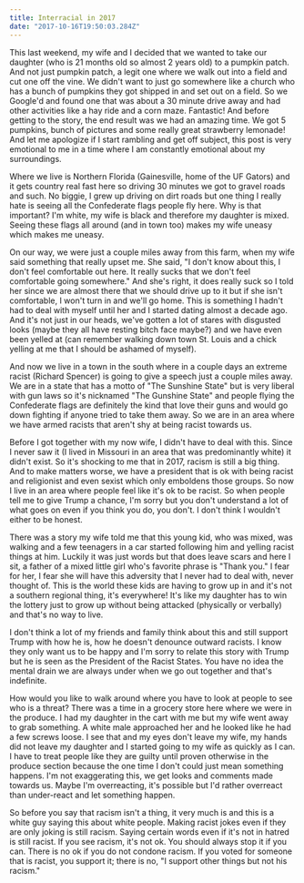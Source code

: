 ```yaml
---
title: Interracial in 2017
date: "2017-10-16T19:50:03.284Z"
---
```


This last weekend, my wife and I decided that we wanted to take our daughter (who is 21 months old so almost 2 years old) to a pumpkin patch. And not just pumpkin patch, a legit one where we walk out into a field and cut one off the vine. We didn't want to just go somewhere like a church who has a bunch of pumpkins they got shipped in and set out on a field. So we Google'd and found one that was about a 30 minute drive away and had other activities like a hay ride and a corn maze. Fantastic! And before getting to the story, the end result was we had an amazing time. We got 5 pumpkins, bunch of pictures and some really great strawberry lemonade! And let me apologize if I start rambling and get off subject, this post is very emotional to me in a time where I am constantly emotional about my surroundings.

Where we live is Northern Florida (Gainesville, home of the UF Gators) and it gets country real fast here so driving 30 minutes we got to gravel roads and such. No biggie, I grew up driving on dirt roads but one thing I really hate is seeing all the Confederate flags people fly here. Why is that important? I'm white, my wife is black and therefore my daughter is mixed. Seeing these flags all around (and in town too) makes my wife uneasy which makes me uneasy.

On our way, we were just a couple miles away from this farm, when my wife said something that really upset me. She said, "I don't know about this, I don't feel comfortable out here. It really sucks that we don't feel comfortable going somewhere." And she's right, it does really suck so I told her since we are almost there that we should drive up to it but if she isn't comfortable, I won't turn in and we'll go home. This is something I hadn't had to deal with myself until her and I started dating almost a decade ago. And it's not just in our heads, we've gotten a lot of stares with disgusted looks (maybe they all have resting bitch face maybe?) and we have even been yelled at (can remember walking down town St. Louis and a chick yelling at me that I should be ashamed of myself).

And now we live in a town in the south where in a couple days an extreme racist (Richard Spencer) is going to give a speech just a couple miles away. We are in a state that has a motto of "The Sunshine State" but is very liberal with gun laws so it's nicknamed "The Gunshine State" and people flying the Confederate flags are definitely the kind that love their guns and would go down fighting if anyone tried to take them away. So we are in an area where we have armed racists that aren't shy at being racist towards us.

Before I got together with my now wife, I didn't have to deal with this. Since I never saw it (I lived in Missouri in an area that was predominantly white) it didn't exist. So it's shocking to me that in 2017, racism is still a big thing. And to make matters worse, we have a president that is ok with being racist and religionist and even sexist which only emboldens those groups. So now I live in an area where people feel like it's ok to be racist. So when people tell me to give Trump a chance, I'm sorry but you don't understand a lot of what goes on even if you think you do, you don't. I don't think I wouldn't either to be honest.

There was a story my wife told me that this young kid, who was mixed, was walking and a few teenagers in a car started following him and yelling racist things at him. Luckily it was just words but that does leave scars and here I sit, a father of a mixed little girl who's favorite phrase is "Thank you." I fear for her, I fear she will have this adversity that I never had to deal with, never thought of. This is the world these kids are having to grow up in and it's not a southern regional thing, it's everywhere! It's like my daughter has to win the lottery just to grow up without being attacked (physically or verbally) and that's no way to live.

I don't think a lot of my friends and family think about this and still support Trump with how he is, how he doesn't denounce outward racists. I know they only want us to be happy and I'm sorry to relate this story with Trump but he is seen as the President of the Racist States. You have no idea the mental drain we are always under when we go out together and that's indefinite.

How would you like to walk around where you have to look at people to see who is a threat? There was a time in a grocery store here where we were in the produce. I had my daughter in the cart with me but my wife went away to grab something. A white male approached her and he looked like he had a few screws loose. I see that and my eyes don't leave my wife, my hands did not leave my daughter and I started going to my wife as quickly as I can. I have to treat people like they are guilty until proven otherwise in the produce section because the one time I don't could just mean something happens. I'm not exaggerating this, we get looks and comments made towards us. Maybe I'm overreacting, it's possible but I'd rather overreact than under-react and let something happen.

So before you say that racism isn't a thing, it very much is and this is a white guy saying this about white people. Making racist jokes even if they are only joking is still racism. Saying certain words even if it's not in hatred is still racist. If you see racism, it's not ok. You should always stop it if you can. There is no ok if you do not condone racism. If you voted for someone that is racist, you support it; there is no, "I support other things but not his racism."
